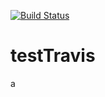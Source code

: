 [![Build Status](https://travis-ci.org/adritest/testTravis.svg?branch=master)](https://travis-ci.org/adritest/testTravis)
# testTravis
a
